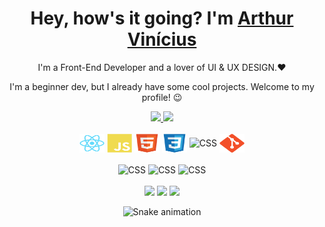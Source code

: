 # <div>
  
  <h1 align="center">
   Hey, how's it going? I'm 
    <a href="https://www.linkedin.com/in/arthur-vinicius-santos/">Arthur Vinícius </a>
  </h1>
  
  <p align="center">
    I'm a Front-End Developer and a lover of UI & UX DESIGN.❤
    
  </p>
  
  <p align="center">
   I'm a beginner dev, but I already have some cool projects. Welcome to my profile! 😉️
  </p>
  
</div>

<div align="center">
  <a href="https://github.com/duribeiro">
    <img height="150em" src="https://github-readme-stats.vercel.app/api?username=ArthurVinicius1&count_private=true&include_all_commits=true&show_icons=true&theme=dracula&hide_border=false&show_owner=true"/>
    <img height="150em" src="https://github-readme-stats.vercel.app/api/top-langs/?username=ArthurVinicius1&theme=dracula&hide_border=false&&layout=compact"/>
  </a>
</div>

<div align="center" valign="top"><br>
  <img align="center" alt="React" height="30" width="40" src="https://raw.githubusercontent.com/devicons/devicon/master/icons/react/react-original.svg">
  <img align="center" alt="Js" height="30" width="40" src="https://raw.githubusercontent.com/devicons/devicon/master/icons/javascript/javascript-plain.svg">
  <img align="center" alt="HTML" height="30" width="40" src="https://raw.githubusercontent.com/devicons/devicon/master/icons/html5/html5-original.svg">
  <img align="center" alt="CSS" height="30" width="40" src="https://raw.githubusercontent.com/devicons/devicon/master/icons/css3/css3-original.svg">
  <img align="center" alt="CSS" height="30" width="90" src="https://img.shields.io/badge/Material--UI-0081CB?style=for-the-badge&logo=material-ui&logoColor=white">
  <img align="center" alt="git" height="30" width="40" src="https://raw.githubusercontent.com/devicons/devicon/master/icons/git/git-original.svg">
  </div>

<div align="center" valign="top"><br>
 <img align="center" alt="CSS" height="30" width="90" src="https://img.shields.io/badge/Trello-0052CC.svg?style=for-the-badge&logo=Trello&logoColor=white">
 <img align="center" alt="CSS" height="30" width="130" src="https://img.shields.io/badge/Visual%20Studio%20Code-007ACC.svg?style=for-the-badge&logo=Visual-Studio-Code&logoColor=white">
 <img align="center" alt="CSS" height="30" width="90" src="https://img.shields.io/badge/Figma-F24E1E.svg?style=for-the-badge&logo=Figma&logoColor=white">
 
  
 
   </div>
<br>

<div align="center">
  <a href="https://www.linkedin.com/in/arthur-vinicius-santos/" target="_blank"><img src="https://img.shields.io/badge/-LinkedIn-%230077B5?style=for-the-badge&logo=linkedin&logoColor=white" target="_blank"></a> 
  <a href="mailto:arthuravss14@gmail.com"><img src="https://img.shields.io/badge/-Gmail-%23333?style=for-the-badge&logo=gmail&logoColor=white" target="_blank"></a>
   <a href="https://github.com/ArthurVinicius1" target="_blank"><img src="https://img.shields.io/badge/GitHub-100000?style=for-the-badge&logo=github&logoColor=white" target="_blank"></a> 
</div>

<div align="center">

  ![Snake animation](https://github.com/danielbped/danielbped/blob/output/github-contribution-grid-snake.svg)
  
</div>



          
